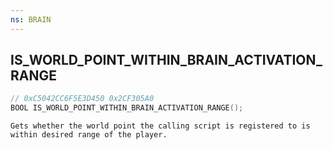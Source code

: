 ```yaml
---
ns: BRAIN
---
```

## IS_WORLD_POINT_WITHIN_BRAIN_ACTIVATION_RANGE

```c
// 0xC5042CC6F5E3D450 0x2CF305A0
BOOL IS_WORLD_POINT_WITHIN_BRAIN_ACTIVATION_RANGE();
```

```
Gets whether the world point the calling script is registered to is within desired range of the player.  
```
